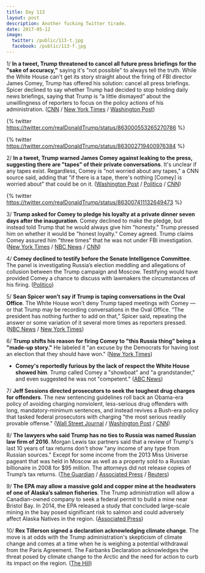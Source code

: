 ```yaml
---
title: Day 113
layout: post
description: Another fucking Twitter tirade.
date: 2017-05-12
image:
  twitter: /public/113-t.jpg
  facebook: /public/113-f.jpg
---
```


1/ **In a tweet, Trump threatened to cancel all future press briefings for the "sake of accuracy,"** saying it's "not possible" to always tell the truth. While the White House can't get its story straight about the firing of FBI director James Comey, Trump has offered his solution: cancel all press briefings. Spicer declined to say whether Trump had decided to stop holding daily news briefings, saying that Trump is “a little dismayed” about the unwillingness of reporters to focus on the policy actions of his administration. ([CNN](http://money.cnn.com/2017/05/12/media/trump-press-briefings/) / [New York Times](https://www.nytimes.com/2017/05/12/us/politics/trump-threatens-retaliation-against-comey-warns-he-may-cancel-press-briefings.html) / [Washington Post](https://www.washingtonpost.com/news/post-politics/wp/2017/05/12/trump-threatens-to-cancel-white-house-briefings-because-it-is-not-possible-to-always-tell-the-truth/))

{% twitter https://twitter.com/realDonaldTrump/status/863000553265270786 %}

{% twitter https://twitter.com/realDonaldTrump/status/863002719400976384 %}

2/ **In a tweet, Trump warned James Comey against leaking to the press, suggesting there are "tapes" of their private conversations**. It's unclear if any tapes exist. Regardless, Comey is "not worried about any tapes," a CNN source said, adding that "if there is a tape, there's nothing [Comey] is worried about" that could be on it. ([Washington Post](https://www.washingtonpost.com/news/post-politics/wp/2017/05/12/trump-suggests-there-may-be-tapes-of-his-private-conversations-with-former-fbi-director/) / [Politico](http://www.politico.com/story/2017/05/12/donald-trump-james-comey-tapes-238309) / [CNN](http://www.cnn.com/2017/05/12/politics/james-comey-dinner-trump/))

{% twitter https://twitter.com/realDonaldTrump/status/863007411132649473 %}

3/ **Trump asked for Comey to pledge his loyalty at a private dinner seven days after the inauguration**. Comey declined to make the pledge, but instead told Trump that he would always give him "honesty." Trump pressed him on whether it would be "honest loyalty." Comey agreed. Trump claims Comey assured him "three times" that he was not under FBI investigation. ([New York Times](https://www.nytimes.com/2017/05/11/us/politics/trump-comey-firing.html) / [NBC News](http://www.nbcnews.com/news/investigations/my-dinner-comey-current-former-fbi-officials-dispute-trump-account-n758221) / [CNN](http://www.cnn.com/2017/05/12/politics/james-comey-donald-trump-loyalty-pledge/))

4/ **Comey declined to testify before the Senate Intelligence Committee**. The panel is investigating Russia’s election meddling and allegations of collusion between the Trump campaign and Moscow. Testifying would have provided Comey a chance to discuss with lawmakers the circumstances of his firing. ([Politico](http://www.politico.com/story/2017/05/12/comey-declines-to-testify-before-senate-committee-238337))

5/ **Sean Spicer won’t say if Trump is taping conversations in the Oval Office**. The White House won't deny Trump taped meetings with Comey — or that Trump may be recording conversations in the Oval Office. “The president has nothing further to add on that,” Spicer said, repeating the answer or some variation of it several more times as reporters pressed. ([NBC News](http://www.nbcnews.com/politics/white-house/sean-spicer-nothing-further-add-existence-comey-tapes-n758736) / [New York Times](https://www.nytimes.com/2017/05/12/us/politics/trump-threatens-retaliation-against-comey-warns-he-may-cancel-press-briefings.html))

6/ **Trump shifts his reason for firing Comey to "this Russia thing" being a "made-up story."** He labeled it "an excuse by the Democrats for having lost an election that they should have won." ([New York Times](https://www.nytimes.com/2017/05/11/us/politics/trump-comey-showboat-fbi.html))

* **Comey's reportedly furious by the lack of respect the White House showed him**. Trump called Comey a "showboat" and "a grandstander," and even suggested he was not "competent." ([ABC News](http://abcnews.go.com/US/comey-furious-lack-respect-white-house-showed-sources/story?id=47367073))

7/ **Jeff Sessions directed prosecutors to seek the toughest drug charges for offenders**. The new sentencing guidelines roll back an Obama-era policy of avoiding charging nonviolent, less-serious drug offenders with long, mandatory-minimum sentences, and instead revives a Bush-era policy that tasked federal prosecutors with charging "the most serious readily provable offense." ([Wall Street Journal](https://www.wsj.com/articles/attorney-general-sessions-revives-policy-of-tougher-sentences-for-drug-offenders-1494583202) / [Washington Post](https://www.washingtonpost.com/world/national-security/sessions-issues-sweeping-new-criminal-charging-policy/2017/05/11/4752bd42-3697-11e7-b373-418f6849a004_story.html) / [CNN](http://www.cnn.com/2017/05/12/politics/sessions-criminal-charging-memo/index.html))

8/ **The lawyers who said Trump has no ties to Russia was named Russian law firm of 2016**. Morgan Lewis tax partners said that a review of Trump's last 10 years of tax returns don't show "any income of any type from Russian sources." Except for some income from the 2013 Miss Universe pageant that was held in Moscow as well as a property sold to a Russian billionaire in 2008 for $95 million. The attorneys did not release copies of Trump’s tax returns. ([The Guardian](https://www.theguardian.com/us-news/2017/may/12/law-firm-russia-trump-morgan-lewis) / [Associated Press](https://apnews.com/a7d27bd57cb64e6fa967d6126d4f56d9/Trump-lawyers-push-back-against-Russia-ties-in-letter) / [Reuters](http://www.reuters.com/article/us-usa-trump-taxes-russia-idUSKBN18827K))

9/ **The EPA may allow a massive gold and copper mine at the headwaters of one of Alaska’s salmon fisheries**. The Trump administration will allow a Canadian-owned company to seek a federal permit to build a mine near Bristol Bay. In 2014, the EPA released a study that concluded large-scale mining in the bay posed significant risk to salmon and could adversely affect Alaska Natives in the region. ([Associated Press](https://apnews.com/47609e10bc3f473eb33b2302024ed1f4/EPA-may-allow-massive-mine-near-pristine-Alaskan-bay))

10/ **Rex Tillerson signed a declaration acknowledging climate change**. The move is at odds with the Trump administration's skepticism of climate change and comes at a time when he is weighing a potential withdrawal from the Paris Agreement. The Fairbanks Declaration acknowledges the threat posed by climate change to the Arctic and the need for action to curb its impact on the region. ([The Hill](http://thehill.com/policy/energy-environment/333085-tillerson-signs-declaration-recognizing-climate-change))
